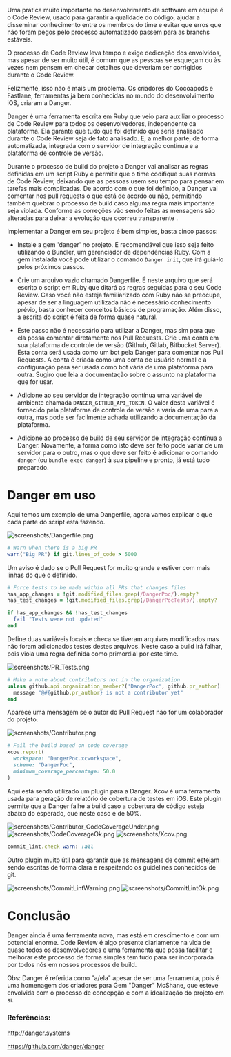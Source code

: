 Uma prática muito importante no desenvolvimento de software em equipe é o Code Review, usado para garantir a qualidade do código, ajudar a disseminar conhecimento entre os membros do time e evitar que erros que não foram pegos pelo processo automatizado passem para as branchs estáveis.

O processo de Code Review leva tempo e exige dedicação dos envolvidos, mas apesar de ser muito útil, é comum que as pessoas se esqueçam ou às vezes nem pensem em checar detalhes que deveriam ser corrigidos durante o Code Review.

Felizmente, isso não é mais um problema. Os criadores do Cocoapods e Fastlane, ferramentas já bem conhecidas no mundo do desenvolvimento iOS, criaram a Danger.

Danger é uma ferramenta escrita em Ruby que veio para auxiliar o processo de Code Review para todos os desenvolvedores, independente da plataforma. Ela garante que tudo que foi definido que seria analisado durante o Code Review seja de fato analisado. E, a melhor parte, de forma automatizada, integrada com o servidor de integração contínua e a plataforma de controle de versão.

Durante o processo de build do projeto a Danger vai analisar as regras definidas em um script Ruby e permitir que o time codifique suas normas de Code Review, deixando que as pessoas usem seu tempo para pensar em tarefas mais complicadas. De acordo com o que foi definido, a Danger vai comentar nos pull requests o que está de acordo ou não, permitindo também quebrar o processo de build caso alguma regra mais importante seja violada. Conforme as correções vão sendo feitas as mensagens são alteradas para deixar a evolução que ocorreu transparente .

Implementar a Danger em seu projeto é bem simples, basta cinco passos:

- Instale a gem 'danger' no projeto. É recomendável que isso seja feito utilizando o Bundler, um gerenciador de dependências Ruby. Com a gem instalada você pode utilizar o comando `Danger init`, que irá guiá-lo pelos próximos passos.

- Crie um arquivo vazio chamado Dangerfile. É neste arquivo que será escrito o script em Ruby que ditará as regras seguidas para o seu Code Review. Caso você não esteja familiarizado com Ruby não se preocupe, apesar de ser a linguagem utilizada não é necessário conhecimento prévio, basta conhecer conceitos básicos de programação. Além disso, a escrita do script é feita de forma quase natural.

- Este passo não é necessário para utilizar a Danger, mas sim para que ela possa comentar diretamente nos Pull Requests. Crie uma conta em sua plataforma de controle de versão (Github, Gitlab, Bitbucket Server). Esta conta será usada como um bot pela Danger para comentar nos Pull Requests.
A conta é criada como uma conta de usuário normal e a configuração para ser usada como bot vária de uma plataforma para outra. Sugiro que leia a documentação sobre o assunto na plataforma que for usar.

- Adicione ao seu servidor de integração contínua uma variável de ambiente chamada `DANGER_GITHUB_API_TOKEN`. O valor desta variável é fornecido pela plataforma de controle de versão e varia de uma para a outra, mas pode ser facilmente achada utilizando a documentação da plataforma.

- Adicione ao processo de build de seu servidor de integração contínua a Danger. Novamente, a forma como isto deve ser feito pode variar de um servidor para o outro, mas o que deve ser feito é adicionar o comando `danger` (ou `bundle exec danger`) à sua pipeline e pronto, já está tudo preparado.

# Danger em uso

Aqui temos um exemplo de uma Dangerfile, agora vamos explicar o que cada parte do script está fazendo.

![screenshots/Dangerfile.png](https://github.com/brurend/DangerPoc/tree/gh-pages/screenshots/Dangerfile.png)

```Ruby
# Warn when there is a big PR
warn("Big PR") if git.lines_of_code > 5000
```
Um aviso é dado se o Pull Request for muito grande e estiver com mais linhas do que o definido.

```Ruby
# Force tests to be made within all PRs that changes files
has_app_changes = !git.modified_files.grep(/DangerPoc/).empty?
has_test_changes = !git.modified_files.grep(/DangerPocTests/).empty?

if has_app_changes && !has_test_changes
  fail "Tests were not updated"
end
```
Define duas variáveis locais e checa se tiveram arquivos modificados mas não foram adicionados testes destes arquivos. Neste caso a build irá falhar, pois viola uma regra definida como primordial por este time.

![screenshots/PR_Tests.png](https://github.com/brurend/DangerPoc/tree/gh-pages/screenshots/PR_Tests.png)

```Ruby
# Make a note about contributors not in the organization
unless github.api.organization_member?('DangerPoc', github.pr_author)
  message "@#{github.pr_author} is not a contributor yet"
end
```
Aparece uma mensagem se o autor do Pull Request não for um colaborador do projeto.

![screenshots/Contributor.png](https://github.com/brurend/DangerPoc/tree/gh-pages/screenshots/Contributor.png)

```Ruby
# Fail the build based on code coverage
xcov.report(
  workspace: "DangerPoc.xcworkspace",
  scheme: "DangerPoc",
  minimum_coverage_percentage: 50.0
)
```
Aqui está sendo utilizado um plugin para a Danger. Xcov é uma ferramenta usada para geração de relatório de cobertura de testes em iOS.
Este plugin permite que a Danger falhe a build caso a cobertura de código esteja abaixo do esperado, que neste caso é de 50%.

![screenshots/Contributor_CodeCoverageUnder.png](https://github.com/brurend/DangerPoc/tree/gh-pages/screenshots/Contributor_CodeCoverageUnder.png)
![screenshots/CodeCoverageOk.png](https://github.com/brurend/DangerPoc/tree/gh-pages/screenshots/CodeCoverageOk.png)
![screenshots/Xcov.png](https://github.com/brurend/DangerPoc/tree/gh-pages/screenshots/Xcov.png)

```Ruby
commit_lint.check warn: :all
```
Outro plugin muito útil para garantir que as mensagens de commit estejam sendo escritas de forma clara e respeitando os guidelines conhecidos de git.

![screenshots/CommitLintWarning.png](https://github.com/brurend/DangerPoc/tree/gh-pages/screenshots/CommitLintWarning.png)
![screenshots/CommitLintOk.png](https://github.com/brurend/DangerPoc/tree/gh-pages/screenshots/CommitLintOk.png)

# Conclusão

Danger ainda é uma ferramenta nova, mas está em crescimento e com um potencial enorme. Code Review é algo presente diariamente na vida de quase todos os desenvolvedores e uma ferramenta que possa facilitar e melhorar este processo de forma simples tem tudo para ser incorporada por todos nós em nossos processos de build.

Obs: Danger é referida como "a/ela" apesar de ser uma ferramenta, pois é uma homenagem dos criadores para Gem "Danger" McShane, que esteve envolvida com o processo de concepção e com a idealização do projeto em si.

### Referências:

http://danger.systems

https://github.com/danger/danger
